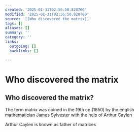 ```yaml
---
created: '2025-01-31T02:56:50.828766'
modified: '2025-01-31T02:56:50.828769'
source: '[[Who discovered the matrix]]'
tags: []
aliases: []
summary: ''
category: ''
links:
  outgoing: []
  backlinks: []

---
```


# Who discovered the matrix

## Who discovered the matrix?
The term matrix was coined in the 19th ce (1850) by the english mathematician James Sylvester with the help of Arthur Caylen

Arthur Caylen is known as father of matrices
